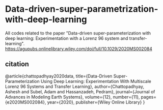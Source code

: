 # Data-driven-super-parametrization-with-deep-learning
All codes related to the paper "Data-driven super-parameterization with deep learning: Experimentation with a Lorenz 96 system and transfer-learning". https://agupubs.onlinelibrary.wiley.com/doi/full/10.1029/2020MS002084

## citation
@article{chattopadhyay2020data,
  title={Data-Driven Super-Parameterization Using Deep Learning: Experimentation With Multiscale Lorenz 96 Systems and Transfer Learning},
  author={Chattopadhyay, Ashesh and Subel, Adam and Hassanzadeh, Pedram},
  journal={Journal of Advances in Modeling Earth Systems},
  volume={12},
  number={11},
  pages={e2020MS002084},
  year={2020},
  publisher={Wiley Online Library}
}
